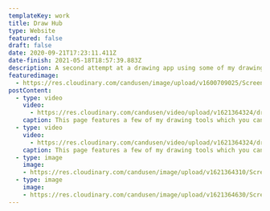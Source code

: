 ```yaml
---
templateKey: work
title: Draw Hub
type: Website
featured: false
draft: false
date: 2020-09-21T17:23:11.411Z
date-finish: 2021-05-18T18:57:39.883Z
description: A second attempt at a drawing app using some of my drawing tools. :)
featuredimage:
  - https://res.cloudinary.com/candusen/image/upload/v1600709025/Screen_Shot_2020-09-21_at_1.22.30_PM_n5eaeb.png
postContent:
  - type: video
    video:
      - https://res.cloudinary.com/candusen/video/upload/v1621364324/drawhub-vid_sfeclz.mp4
    caption: This page features a few of my drawing tools which you can use to make a drawing and submit it to the gallery page.
  - type: video
    video:
      - https://res.cloudinary.com/candusen/video/upload/v1621364324/drawhub-vid_sfeclz.mp4
    caption: This page features a few of my drawing tools which you can use to make a drawing and submit it to the gallery page.
  - type: image
    image:
    - https://res.cloudinary.com/candusen/image/upload/v1621364310/Screen_Shot_2021-05-18_at_2.56.46_PM_kfnlnt.png
  - type: image
    image:
    - https://res.cloudinary.com/candusen/image/upload/v1621364630/Screen_Shot_2021-05-18_at_2.57.30_PM_idbi6k.png
---
```

